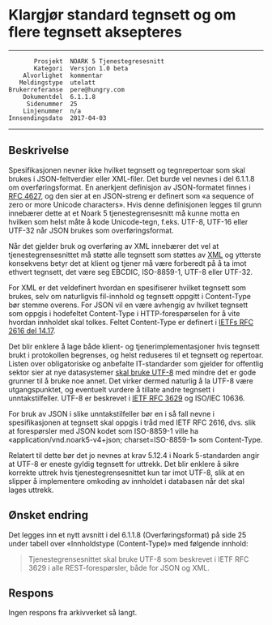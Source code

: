 Klargjør standard tegnsett og om flere tegnsett aksepteres
==========================================================

 ------------------  ---------------------------------
           Prosjekt  NOARK 5 Tjenestegresesnitt
           Kategori  Versjon 1.0 beta
        Alvorlighet  kommentar
       Meldingstype  utelatt
    Brukerreferanse  pere@hungry.com
        Dokumentdel  6.1.1.8
         Sidenummer  25
        Linjenummer  n/a
    Innsendingsdato  2017-04-03
 ------------------  ---------------------------------

Beskrivelse
-----------

Spesifikasjonen nevner ikke hvilket tegnsett og tegnrepertoar som skal
brukes i JSON-feltverdier eller XML-filer.  Det burde vel nevnes i del
6.1.1.8 om overføringsformat.  En anerkjent definisjon av
JSON-formatet finnes i [RFC
4627](https://www.ietf.org/rfc/rfc4627.txt), og den sier at en
JSON-streng er definert som «a sequence of zero or more Unicode
characters».  Hvis denne definisjonen legges til grunn innebærer dette
at et Noark 5 tjenestegrensesnitt må kunne motta en hvilken som helst
måte å kode Unicode-tegn, f.eks. UTF-8, UTF-16 eller UTF-32 når JSON
brukes som overføringsformat.

Når det gjelder bruk og overføring av XML innebærer det vel at
tjenestegrensesnittet må støtte alle tegnsett som støttes av
[XML](https://www.w3.org/TR/REC-xml/#charencoding) og ytterste
konsekvens betyr det at klient og tjener må være forberedt på å ta
imot ethvert tegnsett, det være seg EBCDIC, ISO-8859-1, UTF-8 eller
UTF-32.

For XML er det veldefinert hvordan en spesifiserer hvilket tegnsett
som brukes, selv om naturligvis fil-innhold og tegnsett oppgitt i
Content-Type bør stemme overens.  For JSON vil en være avhengig av
hvilket tegnsett som oppgis i hodefeltet Content-Type i
HTTP-forespørselen for å vite hvordan innholdet skal tolkes.  Feltet
Content-Type er definert i [IETFs RFC 2616 del
14.17](https://tools.ietf.org/html/rfc2616#page-124).

Det blir enklere å lage både klient- og tjenerimplementasjoner hvis
tegnsett brukt i protokollen begrenses, og helst reduseres til et
tegnsett og repertoar.  Listen over obligatoriske og anbefalte
IT-standarder som gjelder for offentlig sektor sier at nye
datasystemer [skal bruke
UTF-8](https://www.difi.no/artikkel/2015/10/tegnsett) med mindre det
er gode grunner til å bruke noe annet.  Det virker dermed naturlig å
la UTF-8 være utgangspunktet, og eventuelt vurdere å tillate andre
tegnsett i unntakstilfeller.  UTF-8 er beskrevet i [IETF RFC
3629](https://tools.ietf.org/html/rfc3629) og ISO/IEC 10636.

For bruk av JSON i slike unntakstilfeller bør en i så fall nevne i
spesifikasjonen at tegnsett skal oppgis i tråd med IETF RFC 2616, dvs. slik
at forespørsler med JSON kodet som ISO-8859-1 ville ha
«application/vnd.noark5-v4+json; charset=ISO-8859-1» som Content-Type.

Relatert til dette bør det jo nevnes at krav 5.12.4 i Noark
5-standarden angir at UTF-8 er eneste gyldig tegnsett for uttrekk.
Det blir enklere å sikre korrekte uttrek hvis tjenestegrensesnittet
kun tar imot UTF-8, slik at en slipper å implementere omkoding av
innholdet i databasen når det skal lages uttrekk.

Ønsket endring
--------------

Det legges inn et nytt avsnitt i del 6.1.1.8 (Overføringsformat) på
side 25 under tabell over «Innholdstype (Content-Type)» med følgende
innhold:

> Tjenestegrensesnittet skal bruke UTF-8 som beskrevet i IETF RFC 3629
> i alle REST-forespørsler, både for JSON og XML.

Respons
-------

Ingen respons fra arkivverket så langt.

